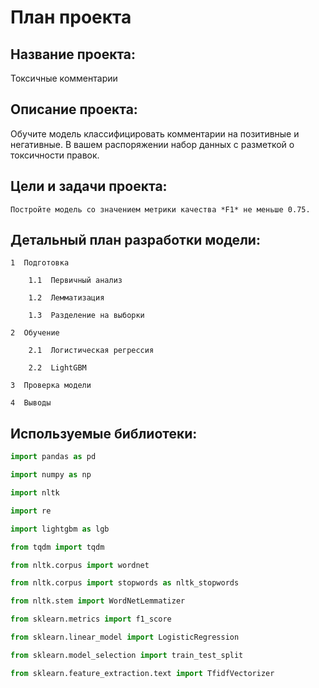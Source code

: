 # План проекта
  
## Название проекта:
Токсичные комментарии
    
    
## Описание проекта:
Обучите модель классифицировать комментарии на позитивные и негативные. В вашем распоряжении набор данных с разметкой о токсичности правок.

    
## Цели и задачи проекта: 
    Постройте модель со значением метрики качества *F1* не меньше 0.75. 
    
    
## Детальный план разработки модели:
   
    1  Подготовка

        1.1  Первичный анализ

        1.2  Лемматизация

        1.3  Разделение на выборки

    2  Обучение

        2.1  Логистическая регрессия

        2.2  LightGBM

    3  Проверка модели

    4  Выводы


    
## Используемые библиотеки:
```python
import pandas as pd

import numpy as np

import nltk

import re

import lightgbm as lgb

from tqdm import tqdm

from nltk.corpus import wordnet

from nltk.corpus import stopwords as nltk_stopwords

from nltk.stem import WordNetLemmatizer 

from sklearn.metrics import f1_score

from sklearn.linear_model import LogisticRegression

from sklearn.model_selection import train_test_split

from sklearn.feature_extraction.text import TfidfVectorizer 
